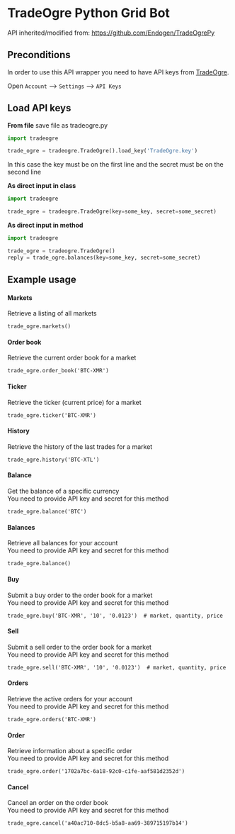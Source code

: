 # TradeOgre Python Grid Bot

API inherited/modified from: https://github.com/Endogen/TradeOgrePy

## Preconditions
In order to use this API wrapper you need to have API keys from [TradeOgre](https://tradeogre.com).

Open `Account` --> `Settings` --> `API Keys`

## Load API keys

__From file__
save file as tradeogre.py
```python
import tradeogre

trade_ogre = tradeogre.TradeOgre().load_key('TradeOgre.key')
```
In this case the key must be on the first line and the secret must be on the second line

__As direct input in class__
```python
import tradeogre

trade_ogre = tradeogre.TradeOgre(key=some_key, secret=some_secret)
```

__As direct input in method__
```python
import tradeogre

trade_ogre = tradeogre.TradeOgre()
reply = trade_ogre.balances(key=some_key, secret=some_secret)
```

## Example usage

#### Markets
Retrieve a listing of all markets
```
trade_ogre.markets()
```

#### Order book
Retrieve the current order book for a market
```
trade_ogre.order_book('BTC-XMR')
```

#### Ticker
Retrieve the ticker (current price) for a market
```
trade_ogre.ticker('BTC-XMR')
```

#### History
Retrieve the history of the last trades for a market
```
trade_ogre.history('BTC-XTL')
```

#### Balance
Get the balance of a specific currency  
You need to provide API key and secret for this method
```
trade_ogre.balance('BTC')
```

#### Balances
Retrieve all balances for your account  
You need to provide API key and secret for this method
```
trade_ogre.balance()
```

#### Buy
Submit a buy order to the order book for a market  
You need to provide API key and secret for this method
```
trade_ogre.buy('BTC-XMR', '10', '0.0123')  # market, quantity, price
```

#### Sell
Submit a sell order to the order book for a market  
You need to provide API key and secret for this method
```
trade_ogre.sell('BTC-XMR', '10', '0.0123')  # market, quantity, price
```

#### Orders
Retrieve the active orders for your account  
You need to provide API key and secret for this method
```
trade_ogre.orders('BTC-XMR')
```

#### Order
Retrieve information about a specific order  
You need to provide API key and secret for this method
```
trade_ogre.order('1702a7bc-6a18-92c0-c1fe-aaf581d2352d')
```

#### Cancel
Cancel an order on the order book  
You need to provide API key and secret for this method
```
trade_ogre.cancel('a40ac710-8dc5-b5a8-aa69-389715197b14')
```
